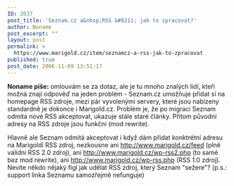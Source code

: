 ```yaml
---
ID: 2037
post_title: 'Seznam.cz a&nbsp;RSS &#8211; jak to zpracovat?'
author: Noname
post_excerpt: ""
layout: post
permalink: >
  https://www.marigold.cz/item/seznamcz-a-rss-jak-to-zpracovat
published: true
post_date: 2006-11-09 13:51:17
---
```

<texy>**Noname píše:** omlouvám se za dotaz, ale je tu mnoho znalých lidí, kteří možná znají odpověď na jeden problém - Seznam.cz umožňuje přidat si na homepage RSS zdroje, mezi pár vyvolenými servery, které jsou nabízeny standardně je dokonce i Marigold.cz. Problém je, že po migraci Seznam odmítá nové RSS akceptovat, ukazuje stále staré články. Přitom původní adresy na RSS zdroje jsou funkční (mod rewrite).

Hlavně ale Seznam odmítá akceptovat i když dám přidat konktrétní adresu na Marigoldí RSS zdroj, nezkousne ani http://www.marigold.cz/feed (plně validní RSS 2.0 zdroj), ani http://www.marigold.cz/wp-rss2.php (to samé bez mod rewrite), ani http://www.marigold.cz/wp-rss.php (RSS 1.0 zdroj). Nevíte někdo nějaký fígl jak udělat RSS zdroj, který Seznam "sežere"? (p.s.: support linka Seznamu samozřejmě nefunguje)